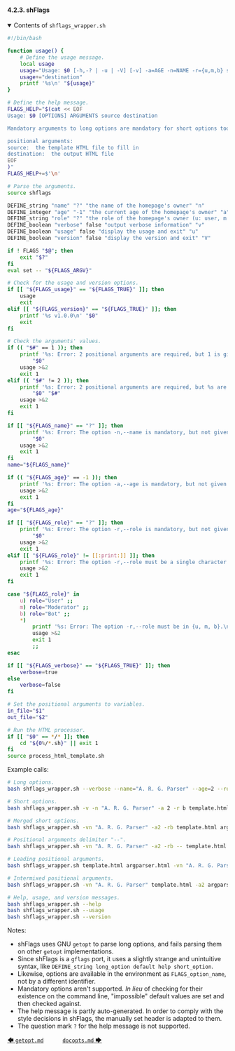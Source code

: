 #### 4.2.3. shFlags

<details open>

<summary>Contents of <code>shflags_wrapper.sh</code></summary>

<!-- <include command="sed '3,10d;/shellcheck/d' ../comparison/shflags_wrapper.sh" lang="bash"> -->
```bash
#!/bin/bash

function usage() {
    # Define the usage message.
    local usage
    usage="Usage: $0 [-h,-? | -u | -V] [-v] -a=AGE -n=NAME -r={u,m,b} source "
    usage+="destination"
    printf '%s\n' "${usage}"
}

# Define the help message.
FLAGS_HELP="$(cat << EOF
Usage: $0 [OPTIONS] ARGUMENTS source destination

Mandatory arguments to long options are mandatory for short options too.

positional arguments:
source:  the template HTML file to fill in
destination:  the output HTML file
EOF
)"
FLAGS_HELP+=$'\n'

# Parse the arguments.
source shflags

DEFINE_string "name" "?" "the name of the homepage's owner" "n"
DEFINE_integer "age" "-1" "the current age of the homepage's owner" "a"
DEFINE_string "role" "?" "the role of the homepage's owner (u: user, m: moderator, b: bot)" "r"
DEFINE_boolean "verbose" false "output verbose information" "v"
DEFINE_boolean "usage" false "display the usage and exit" "u"
DEFINE_boolean "version" false "display the version and exit" "V"

if ! FLAGS "$@"; then
    exit "$?"
fi
eval set -- "${FLAGS_ARGV}"

# Check for the usage and version options.
if [[ "${FLAGS_usage}" == "${FLAGS_TRUE}" ]]; then
    usage
    exit
elif [[ "${FLAGS_version}" == "${FLAGS_TRUE}" ]]; then
    printf '%s v1.0.0\n' "$0"
    exit
fi

# Check the arguments' values.
if (( "$#" == 1 )); then
    printf '%s: Error: 2 positional arguments are required, but 1 is given.\n' \
        "$0"
    usage >&2
    exit 1
elif (( "$#" != 2 )); then
    printf '%s: Error: 2 positional arguments are required, but %s are given.\n' \
        "$0" "$#"
    usage >&2
    exit 1
fi

if [[ "${FLAGS_name}" == "?" ]]; then
    printf '%s: Error: The option -n,--name is mandatory, but not given.\n' \
        "$0"
    usage >&2
    exit 1
fi
name="${FLAGS_name}"

if (( "${FLAGS_age}" == -1 )); then
    printf '%s: Error: The option -a,--age is mandatory, but not given.\n' "$0"
    usage >&2
    exit 1
fi
age="${FLAGS_age}"

if [[ "${FLAGS_role}" == "?" ]]; then
    printf '%s: Error: The option -r,--role is mandatory, but not given.\n' \
        "$0"
    usage >&2
    exit 1
elif [[ "${FLAGS_role}" != [[:print:]] ]]; then
    printf '%s: Error: The option -r,--role must be a single character.\n' "$0"
    usage >&2
    exit 1
fi

case "${FLAGS_role}" in
    u) role="User" ;;
    m) role="Moderator" ;;
    b) role="Bot" ;;
    *)
        printf '%s: Error: The option -r,--role must be in {u, m, b}.\n' "$0"
        usage >&2
        exit 1
        ;;
esac

if [[ "${FLAGS_verbose}" == "${FLAGS_TRUE}" ]]; then
    verbose=true
else
    verbose=false
fi

# Set the positional arguments to variables.
in_file="$1"
out_file="$2"

# Run the HTML processor.
if [[ "$0" == */* ]]; then
    cd "${0%/*.sh}" || exit 1
fi
source process_html_template.sh
```
<!-- </include> -->

</details>

Example calls:

```bash
# Long options.
bash shflags_wrapper.sh --verbose --name="A. R. G. Parser" --age=2 --role=b template.html argparser.html

# Short options.
bash shflags_wrapper.sh -v -n "A. R. G. Parser" -a 2 -r b template.html argparser.html

# Merged short options.
bash shflags_wrapper.sh -vn "A. R. G. Parser" -a2 -rb template.html argparser.html

# Positional arguments delimiter "--".
bash shflags_wrapper.sh -vn "A. R. G. Parser" -a2 -rb -- template.html argparser.html

# Leading positional arguments.
bash shflags_wrapper.sh template.html argparser.html -vn "A. R. G. Parser" -a2 -rb

# Intermixed positional arguments.
bash shflags_wrapper.sh -vn "A. R. G. Parser" template.html -a2 argparser.html -rb

# Help, usage, and version messages.
bash shflags_wrapper.sh --help
bash shflags_wrapper.sh --usage
bash shflags_wrapper.sh --version
```

Notes:

- shFlags uses GNU `getopt` to parse long options, and fails parsing them on other `getopt` implementations.
- Since shFlags is a `gflags` port, it uses a slightly strange and unintuitive syntax, like `DEFINE_string long_option default help short_option`.
- Likewise, options are available in the environment as `FLAGS_option_name`, not by a different identifier.
- Mandatory options aren't supported.  *In lieu* of checking for their existence on the command line, "impossible" default values are set and then checked against.
- The help message is partly auto-generated. In order to comply with the style decisions in shFlags, the manually set header is adapted to them.
- The question mark `?` for the help message is not supported.

[&#129092;&nbsp;`getopt.md`](getopt.md)
&nbsp;&nbsp;&nbsp;&nbsp;&nbsp;&nbsp;&nbsp;&nbsp;&nbsp;&nbsp;[`docopts.md`&nbsp;&#129094;](docopts.md)

